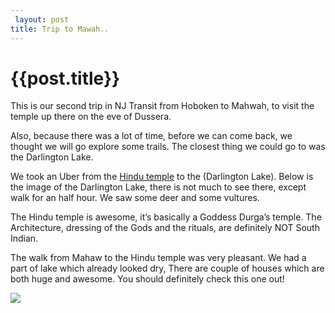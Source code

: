 ```yaml
---
 layout: post
title: Trip to Mawah..
--- 
```

 {{post.title}}
======================================================
<p><p>This is our second trip in NJ Transit from Hoboken to Mahwah, to visit the temple up there on the eve of Dussera.</p>

<p>Also, because there was a lot of time, before we can come back, we thought we will go explore some trails. The closest thing we could go to was the Darlington Lake.</p>

<p>We took an Uber from the <a href="http://www.hindusamajmandir.org/">Hindu temple</a> to the (Darlington Lake). Below is the image of the Darlington Lake, there is not much to see there, except walk for an half hour. We saw some deer and some vultures.</p>

<p>The Hindu temple is awesome, it&#8217;s basically a Goddess Durga&#8217;s temple. The Architecture, dressing of the Gods and the rituals, are definitely NOT South Indian.</p>

<p>The walk from Mahaw to the Hindu temple was very pleasant. We had a part of lake which already looked dry, There are couple of houses which are both huge and awesome. You should definitely check this one out!</p></p><p></p><img src="http://40.media.tumblr.com/9a36a676cca02debe7714c4ad224e74c/tumblr_ncleanYqLo1rpvtsjo1_1280.jpg">